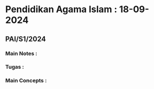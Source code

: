 # Pendidikan Agama Islam : 18-09-2024
## PAI/S1/2024

### Main Notes :

### Tugas :

### Main Concepts :
